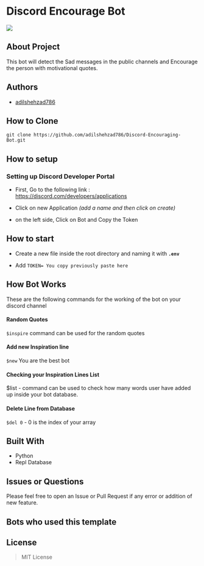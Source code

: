 # Discord Encourage Bot 

![](https://i.imgur.com/Jsj4u6s.png)


## About Project 

This bot will detect the Sad messages in the public channels and Encourage the person with motivational quotes. 

## Authors

- [adilshehzad786](https://www.linkedin.com/in/adilshehzad7/)


## How to Clone 

```
git clone https://github.com/adilshehzad786/Discord-Encouraging-Bot.git

```

## How to setup

### Setting up Discord Developer Portal

* First, Go to the following link : https://discord.com/developers/applications

* Click on new Application *(add a name and then click on create)*

* on the left side, Click on Bot and Copy the Token


## How to start

* Create a new file inside the root directory and naming it with **`.env`**

* Add `TOKEN= You copy previously paste here `

## How Bot Works

These are the following commands for the working of the bot on your discord channel

#### Random Quotes

`$inspire` command can be used for the random quotes

#### Add new Inspiration line

`$new` You are the best bot 

#### Checking your Inspiration Lines List

$list - command can be used to check how many words user have added up inside your bot database.

#### Delete Line from Database

`$del 0` - 0 is the index of your array 
## Built With

- Python 
- Repl Database

## Issues or Questions

Please feel free to open an Issue or Pull Request if any error or addition of new feature.

## Bots who used this template


## License

> MIT License
